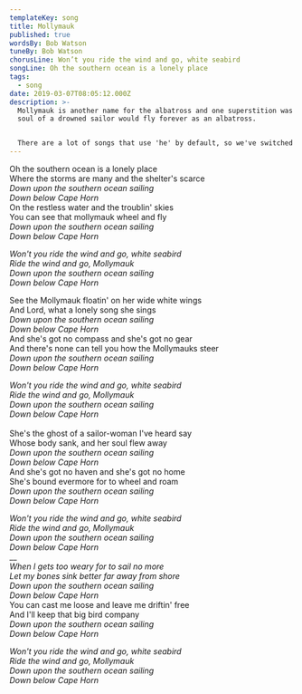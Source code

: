 ```yaml
---
templateKey: song
title: Mollymauk
published: true
wordsBy: Bob Watson
tuneBy: Bob Watson
chorusLine: Won’t you ride the wind and go, white seabird
songLine: Oh the southern ocean is a lonely place
tags:
  - song
date: 2019-03-07T08:05:12.000Z
description: >-
  Mollymauk is another name for the albatross and one superstition was that the
  soul of a drowned sailor would fly forever as an albatross.


  There are a lot of songs that use 'he' by default, so we've switched the pronouns here, because why not?
---
```

Oh the southern ocean is a lonely place\
Where the storms are many and the shelter's scarce\
_Down upon the southern ocean sailing_\
_Down below Cape Horn_\
On the restless water and the troublin' skies\
You can see that mollymauk wheel and fly\
_Down upon the southern ocean sailing_\
_Down below Cape Horn_

_Won't you ride the wind and go, white seabird_\
_Ride the wind and go, Mollymauk_\
_Down upon the southern ocean sailing_\
_Down below Cape Horn_

See the Mollymauk floatin' on her wide white wings\
And Lord, what a lonely song she sings\
_Down upon the southern ocean sailing_\
_Down below Cape Horn_\
And she's got no compass and she's got no gear\
And there's none can tell you how the Mollymauks steer\
_Down upon the southern ocean sailing_\
_Down below Cape Horn_

_Won't you ride the wind and go, white seabird_\
_Ride the wind and go, Mollymauk_\
_Down upon the southern ocean sailing_\
_Down below Cape Horn_\
\
She's the ghost of a sailor-woman I've heard say\
Whose body sank, and her soul flew away\
_Down upon the southern ocean sailing_\
_Down below Cape Horn_\
And she's got no haven and she's got no home\
She's bound evermore for to wheel and roam\
_Down upon the southern ocean sailing_\
_Down below Cape Horn_

_Won't you ride the wind and go, white seabird_\
_Ride the wind and go, Mollymauk_\
_Down upon the southern ocean sailing_\
_Down below Cape Horn_\
__\
_When I gets too weary for to sail no more_\
_Let my bones sink better far away from shore_\
_Down upon the southern ocean sailing_\
_Down below Cape Horn_\
You can cast me loose and leave me driftin' free\
And I'll keep that big bird company\
_Down upon the southern ocean sailing_\
_Down below Cape Horn_

_Won't you ride the wind and go, white seabird_\
_Ride the wind and go, Mollymauk_\
_Down upon the southern ocean sailing_\
_Down below Cape Horn_
